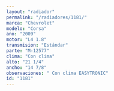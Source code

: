```yaml
---
layout: "radiador"
permalink: "/radiadores/1181/"
marca: "Chevrolet"
modelo: "Corsa"
ano: "2009"
motor: "L4 1.8"
transmision: "Estándar"
parte: "M-12577"
clima: "Con clima"
alto: "21 1/4"
ancho: "14 7/8"
observaciones: " Con clima EASYTRONIC"
id: "1181"
---
```


